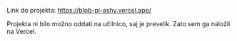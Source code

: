 Link do projekta:
https://blob-pi-ashy.vercel.app/

Projekta ni bilo možno oddati na učilnico, saj je prevelik. Zato sem ga naložil na Vercel.